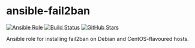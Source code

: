 # ansible-fail2ban
[![Ansible Role](https://img.shields.io/ansible/role/5053.svg)](https://galaxy.ansible.com/detail#/role/5053)
[![Build Status](https://travis-ci.org/shrikeh-ansible-roles/ansible-facl.svg)](https://travis-ci.org/shrikeh-ansible-roles/ansible-fail2ban)
[![GitHub Stars](https://img.shields.io/github/stars/shrikeh-ansible-roles/ansible-fail2ban.svg)](https://github.com/shrikeh-ansible-roles/ansible-fail2ban)

Ansible role for installing fail2ban on Debian and CentOS-flavoured hosts.
